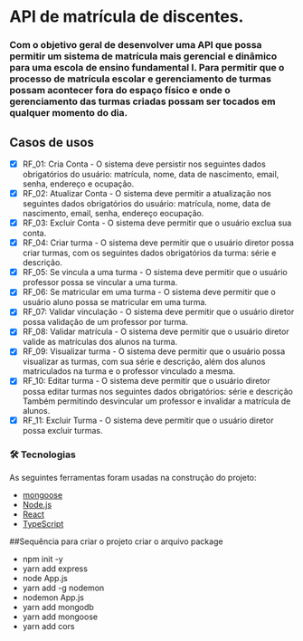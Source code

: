 # API de matrícula de discentes.
### Com o objetivo geral de desenvolver uma API que possa permitir um sistema de matrícula mais gerencial e dinâmico para uma escola de ensino fundamental I. Para permitir que o processo de matrícula escolar e gerenciamento de turmas possam acontecer fora do espaço físico e onde o gerenciamento das turmas criadas possam ser tocados em qualquer momento do dia.

## Casos de usos
- [x] RF_01: Cria Conta - O sistema deve persistir nos seguintes dados obrigatórios do usuário: matrícula, nome, data de nascimento, email, senha, endereço e ocupação.
- [x] RF_02: Atualizar Conta - O sistema deve permitir a atualização nos seguintes dados obrigatórios do usuário: matrícula, nome, data de nascimento, email, senha, endereço eocupação.
- [x] RF_03: Excluir Conta - O sistema deve permitir que o usuário exclua sua conta.
- [x] RF_04: Criar turma - O sistema deve permitir que o usuário diretor possa criar turmas, com os seguintes dados obrigatórios da turma: série e descrição.
- [x] RF_05: Se vincula a uma turma - O sistema deve permitir que o usuário professor possa se vincular a uma turma.
- [x] RF_06: Se matricular em uma turma - O sistema deve permitir que o usuário aluno possa se matricular em uma turma.
- [x] RF_07: Validar vinculação - O sistema deve permitir que o usuário diretor possa validação de um professor por turma.
- [x] RF_08: Validar matrícula - O sistema deve permitir que o usuário diretor valide as matrículas dos alunos na turma.
- [x] RF_09: Visualizar turma - O sistema deve permitir que o usuário possa visualizar as turmas, com sua série e descrição, além dos alunos matriculados na turma e o professor vinculado a mesma.
- [x] RF_10: Editar turma - O sistema deve permitir que o usuário diretor possa editar turmas nos seguintes dados obrigatórios: série e descrição Também permitindo desvincular um professor e invalidar a matrícula de alunos.
- [x] RF_11: Excluir Turma - O sistema deve permitir que o usuário diretor possa excluir turmas.

### 🛠 Tecnologias

As seguintes ferramentas foram usadas na construção do projeto:

- [mongoose](https://mongoosejs.com/)
- [Node.js](https://nodejs.org/en/)
- [React](https://pt-br.reactjs.org/)
- [TypeScript](https://www.typescriptlang.org/)

##Sequência para criar o projeto criar o arquivo package
- npm init -y
- yarn add express
- node App.js
- yarn add -g nodemon
- nodemon App.js
- yarn add mongodb
- yarn add mongoose
- yarn add cors

